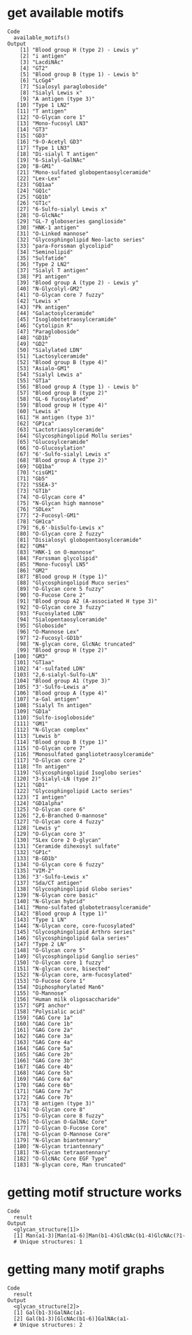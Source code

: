 # get available motifs

    Code
      available_motifs()
    Output
        [1] "Blood group H (type 2) - Lewis y"      
        [2] "i antigen"                             
        [3] "LacdiNAc"                              
        [4] "GT2"                                   
        [5] "Blood group B (type 1) - Lewis b"      
        [6] "LcGg4"                                 
        [7] "Sialosyl paragloboside"                
        [8] "Sialyl Lewis x"                        
        [9] "A antigen (type 3)"                    
       [10] "Type 1 LN2"                            
       [11] "T antigen"                             
       [12] "O-Glycan core 1"                       
       [13] "Mono-fucosyl LN3"                      
       [14] "GT3"                                   
       [15] "GD3"                                   
       [16] "9-O-Acetyl GD3"                        
       [17] "Type 1 LN3"                            
       [18] "Di-sialyl T antigen"                   
       [19] "6-Sialyl-GalNAc"                       
       [20] "B-GM1"                                 
       [21] "Mono-sulfated globopentaosylceramide"  
       [22] "Lex-Lex"                               
       [23] "GQ1aa"                                 
       [24] "GQ1c"                                  
       [25] "GQ1b"                                  
       [26] "GT1c"                                  
       [27] "6-Sulfo-sialyl Lewis x"                
       [28] "O-GlcNAc"                              
       [29] "GL-7 globoseries ganglioside"          
       [30] "HNK-1 antigen"                         
       [31] "O-Linked mannose"                      
       [32] "Glycosphingolipid Neo-lacto series"    
       [33] "para-Forssman glycolipid"              
       [34] "Seminolipid"                           
       [35] "Sulfatide"                             
       [36] "Type 2 LN2"                            
       [37] "Sialyl T antigen"                      
       [38] "P1 antigen"                            
       [39] "Blood group A (type 2) - Lewis y"      
       [40] "N-Glycolyl-GM2"                        
       [41] "O-Glycan core 7 fuzzy"                 
       [42] "Lewis x"                               
       [43] "Pk antigen"                            
       [44] "Galactosylceramide"                    
       [45] "Isoglobotetraosylceramide"             
       [46] "Cytolipin R"                           
       [47] "Paragloboside"                         
       [48] "GD1b"                                  
       [49] "GD2"                                   
       [50] "Sialylated LDN"                        
       [51] "Lactosylceramide"                      
       [52] "Blood group B (type 4)"                
       [53] "Asialo-GM1"                            
       [54] "Sialyl Lewis a"                        
       [55] "GT1a"                                  
       [56] "Blood group A (type 1) - Lewis b"      
       [57] "Blood group B (type 2)"                
       [58] "GL-6 fucosylated"                      
       [59] "Blood group H (type 4)"                
       [60] "Lewis a"                               
       [61] "H antigen (type 3)"                    
       [62] "GP1ca"                                 
       [63] "Lactotriaosylceramide"                 
       [64] "Glycosphingolipid Mollu series"        
       [65] "Glucosylceramide"                      
       [66] "O-Glucosylation"                       
       [67] "6'-Sulfo-sialyl Lewis x"               
       [68] "Blood group A (type 2)"                
       [69] "GQ1ba"                                 
       [70] "cisGM1"                                
       [71] "Gb5"                                   
       [72] "SSEA-3"                                
       [73] "GT1b"                                  
       [74] "O-Glycan core 4"                       
       [75] "N-Glycan high mannose"                 
       [76] "SDLex"                                 
       [77] "2-Fucosyl-GM1"                         
       [78] "GH1ca"                                 
       [79] "6,6'-bisSulfo-Lewis x"                 
       [80] "O-Glycan core 2 fuzzy"                 
       [81] "Disialosyl globopentaosylceramide"     
       [82] "GM4"                                   
       [83] "HNK-1 on O-mannose"                    
       [84] "Forssman glycolipid"                   
       [85] "Mono-fucosyl LN5"                      
       [86] "GM2"                                   
       [87] "Blood group H (type 1)"                
       [88] "Glycosphingolipid Muco series"         
       [89] "O-Glycan core 5 fuzzy"                 
       [90] "O-Fucose Core 2"                       
       [91] "Blood group A2 (A-associated H type 3)"
       [92] "O-Glycan core 3 fuzzy"                 
       [93] "Fucosylated LDN"                       
       [94] "Sialopentaosylceramide"                
       [95] "Globoside"                             
       [96] "O-Mannose Lex"                         
       [97] "2-Fucosyl-GD1b"                        
       [98] "N-glycan core, GlcNAc truncated"       
       [99] "Blood group H (type 2)"                
      [100] "GM3"                                   
      [101] "GT1aa"                                 
      [102] "4'-sulfated LDN"                       
      [103] "2,6-sialyl-Sulfo-LN"                   
      [104] "Blood group A1 (type 3)"               
      [105] "3'-Sulfo-Lewis a"                      
      [106] "Blood group A (type 4)"                
      [107] "a-Gal antigen"                         
      [108] "Sialyl Tn antigen"                     
      [109] "GD1a"                                  
      [110] "Sulfo-isogloboside"                    
      [111] "GM1"                                   
      [112] "N-Glycan complex"                      
      [113] "Lewis b"                               
      [114] "Blood group B (type 1)"                
      [115] "O-Glycan core 7"                       
      [116] "Monosulfated gangliotetraosylceramide" 
      [117] "O-Glycan core 2"                       
      [118] "Tn antigen"                            
      [119] "Glycosphingolipid Isoglobo series"     
      [120] "3-Sialyl-LN (type 2)"                  
      [121] "GD1"                                   
      [122] "Glycosphingolipid Lacto series"        
      [123] "I antigen"                             
      [124] "GD1alpha"                              
      [125] "O-Glycan core 6"                       
      [126] "2,6-Branched O-mannose"                
      [127] "O-Glycan core 4 fuzzy"                 
      [128] "Lewis y"                               
      [129] "O-Glycan core 3"                       
      [130] "SLex Core 2 O-glycan"                  
      [131] "Ceramide dihexosyl sulfate"            
      [132] "GP1c"                                  
      [133] "B-GD1b"                                
      [134] "O-Glycan core 6 fuzzy"                 
      [135] "VIM-2"                                 
      [136] "3'-Sulfo-Lewis x"                      
      [137] "Sda/CT antigen"                        
      [138] "Glycosphingolipid Globo series"        
      [139] "N-Glycan core basic"                   
      [140] "N-Glycan hybrid"                       
      [141] "Mono-sulfated globotetraosylceramide"  
      [142] "Blood group A (type 1)"                
      [143] "Type 1 LN"                             
      [144] "N-Glycan core, core-fucosylated"       
      [145] "Glycosphingolipid Arthro series"       
      [146] "Glycosphingolipid Gala series"         
      [147] "Type 2 LN"                             
      [148] "O-Glycan core 5"                       
      [149] "Glycosphingolipid Ganglio series"      
      [150] "O-Glycan core 1 fuzzy"                 
      [151] "N-glycan core, bisected"               
      [152] "N-Glycan core, arm-fucosylated"        
      [153] "O-Fucose Core 1"                       
      [154] "Diphosphorylated Man6"                 
      [155] "O-Mannose"                             
      [156] "Human milk oligosaccharide"            
      [157] "GPI anchor"                            
      [158] "Polysialic acid"                       
      [159] "GAG Core 1a"                           
      [160] "GAG Core 1b"                           
      [161] "GAG Core 2a"                           
      [162] "GAG Core 3a"                           
      [163] "GAG Core 4a"                           
      [164] "GAG Core 5a"                           
      [165] "GAG Core 2b"                           
      [166] "GAG Core 3b"                           
      [167] "GAG Core 4b"                           
      [168] "GAG Core 5b"                           
      [169] "GAG Core 6a"                           
      [170] "GAG Core 6b"                           
      [171] "GAG Core 7a"                           
      [172] "GAG Core 7b"                           
      [173] "B antigen (type 3)"                    
      [174] "O-Glycan core 8"                       
      [175] "O-Glycan core 8 fuzzy"                 
      [176] "O-Glycan O-GalNAc Core"                
      [177] "O-Glycan O-Fucose Core"                
      [178] "O-Glycan O-Mannose Core"               
      [179] "N-Glycan biantennary"                  
      [180] "N-Glycan triantennary"                 
      [181] "N-Glycan tetraantennary"               
      [182] "O-GlcNAc Core EGF Type"                
      [183] "N-glycan core, Man truncated"          

# getting motif structure works

    Code
      result
    Output
      <glycan_structure[1]>
      [1] Man(a1-3)[Man(a1-6)]Man(b1-4)GlcNAc(b1-4)GlcNAc(?1-
      # Unique structures: 1

# getting many motif graphs

    Code
      result
    Output
      <glycan_structure[2]>
      [1] Gal(b1-3)GalNAc(a1-
      [2] Gal(b1-3)[GlcNAc(b1-6)]GalNAc(a1-
      # Unique structures: 2

